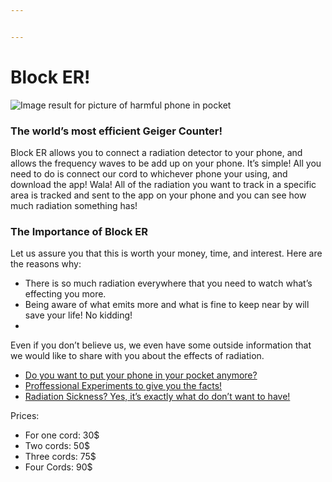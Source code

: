 ```yaml
---


---
```


<h1 id="block-er">Block ER!</h1>
<p><img src="https://cdn.thetruthaboutcancer.com/wp-content/uploads/20190125172443/Cell-Phone-infertility-Erectile-Dysfunction-cancer.jpg" alt="Image result for picture of harmful phone in pocket"></p>
<h3 id="the-worlds-most-efficient-geiger-counter">The world’s most efficient Geiger Counter!</h3>
<p>Block ER allows you to connect a radiation detector to your phone, and allows the frequency waves to be add up on your phone. It’s simple! All you need to do is connect our cord to whichever phone your using, and download the app! Wala! All of the radiation you want to track in a specific area is tracked and sent to the app on your phone and you can see how much radiation something has!</p>
<h3 id="the-importance-of-block-er">The Importance of Block ER</h3>
<p>Let us assure you that this is worth your money, time, and interest. Here are the reasons why:</p>
<ul>
<li>There is so much radiation everywhere that you need to watch what’s effecting you more.</li>
<li>Being aware of what emits more and what is fine to keep near by will save your life! No kidding!</li>
<li></li>
</ul>
<p>Even if you don’t believe us, we even have some outside information that we would like to share with you about the effects of radiation.</p>
<ul>
<li><a href="%5Bhttps://www.cbsnews.com/pictures/cell-phones-cancer-8-dumb-ways-to-boost-possible-risk/3/%5D(https://www.cbsnews.com/pictures/cell-phones-cancer-8-dumb-ways-to-boost-possible-risk/3/)">Do you want to put your phone in your pocket anymore?</a></li>
<li><a href="%5Bhttps://www.ncbi.nlm.nih.gov/pubmed/24053963%5D(https://www.ncbi.nlm.nih.gov/pubmed/24053963)">Proffessional Experiments to give you the facts!</a></li>
<li><a href="%5Bhttps://www.medicalnewstoday.com/articles/219615.php%5D(https://www.medicalnewstoday.com/articles/219615.php)">Radiation Sickness? Yes, it’s exactly what do don’t want to have!</a></li>
</ul>
<p>Prices:</p>
<ul>
<li>For one cord: 30$</li>
<li>Two cords: 50$</li>
<li>Three cords: 75$</li>
<li>Four Cords: 90$</li>
</ul>

